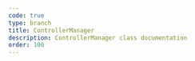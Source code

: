 ```yaml
---
code: true
type: branch
title: ControllerManager
description: ControllerManager class documentation
order: 100
---
```

